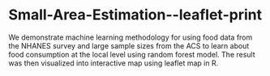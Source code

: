# Small-Area-Estimation--leaflet-print
We demonstrate machine learning methodology for using food data from the NHANES survey and large sample sizes from the ACS to learn about food consumption at the local level using random forest model. The result was then visualized into interactive map using leaflet map in R. 

